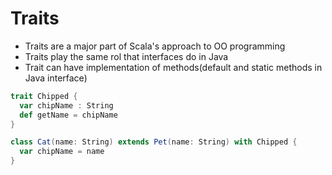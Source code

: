 # Traits

- Traits are a major part of Scala's approach to OO programming
- Traits play the same rol that interfaces do in Java
- Trait can have implementation of methods(default and static methods in Java interface)


```scala
trait Chipped {
  var chipName : String
  def getName = chipName
}

class Cat(name: String) extends Pet(name: String) with Chipped {
  var chipName = name
}
```
